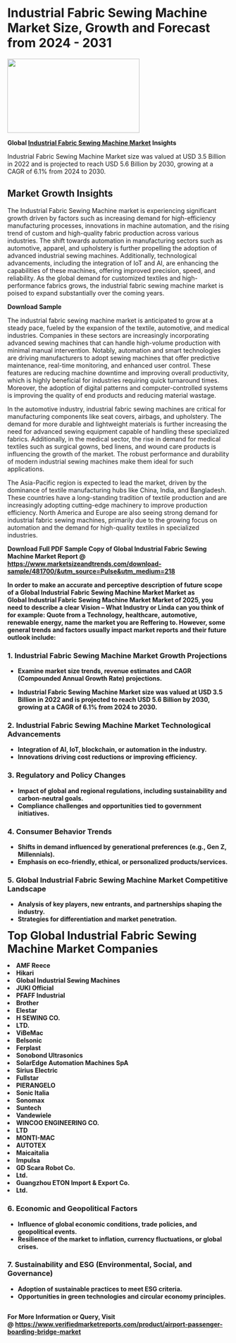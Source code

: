 <H1>Industrial Fabric Sewing Machine Market Size, Growth and Forecast from 2024 - 2031</H1><img class="aligncenter size-medium wp-image-584254" src="https://thirdeyenews.in/wp-content/uploads/2024/09/Global-Market-Research-300x168.jpeg" alt="" width="300" height="168" /><p><strong>Global&nbsp;<a href="https://www.marketsizeandtrends.com/download-sample/481700/&amp;utm_source=Pulse&amp;utm_medium=218">Industrial Fabric Sewing Machine Market</a> Insights</strong></p><p>Industrial Fabric Sewing Machine Market size was valued at USD 3.5 Billion in 2022 and is projected to reach USD 5.6 Billion by 2030, growing at a CAGR of 6.1% from 2024 to 2030.</p><p><h2>Market Growth Insights</h2> <p>The Industrial Fabric Sewing Machine market is experiencing significant growth driven by factors such as increasing demand for high-efficiency manufacturing processes, innovations in machine automation, and the rising trend of custom and high-quality fabric production across various industries. The shift towards automation in manufacturing sectors such as automotive, apparel, and upholstery is further propelling the adoption of advanced industrial sewing machines. Additionally, technological advancements, including the integration of IoT and AI, are enhancing the capabilities of these machines, offering improved precision, speed, and reliability. As the global demand for customized textiles and high-performance fabrics grows, the industrial fabric sewing machine market is poised to expand substantially over the coming years.</p> <p><strong>Download Sample</strong></p> <p>The industrial fabric sewing machine market is anticipated to grow at a steady pace, fueled by the expansion of the textile, automotive, and medical industries. Companies in these sectors are increasingly incorporating advanced sewing machines that can handle high-volume production with minimal manual intervention. Notably, automation and smart technologies are driving manufacturers to adopt sewing machines that offer predictive maintenance, real-time monitoring, and enhanced user control. These features are reducing machine downtime and improving overall productivity, which is highly beneficial for industries requiring quick turnaround times. Moreover, the adoption of digital patterns and computer-controlled systems is improving the quality of end products and reducing material wastage.</p> <p>In the automotive industry, industrial fabric sewing machines are critical for manufacturing components like seat covers, airbags, and upholstery. The demand for more durable and lightweight materials is further increasing the need for advanced sewing equipment capable of handling these specialized fabrics. Additionally, in the medical sector, the rise in demand for medical textiles such as surgical gowns, bed linens, and wound care products is influencing the growth of the market. The robust performance and durability of modern industrial sewing machines make them ideal for such applications.</p> <p>The Asia-Pacific region is expected to lead the market, driven by the dominance of textile manufacturing hubs like China, India, and Bangladesh. These countries have a long-standing tradition of textile production and are increasingly adopting cutting-edge machinery to improve production efficiency. North America and Europe are also seeing strong demand for industrial fabric sewing machines, primarily due to the growing focus on automation and the demand for high-quality textiles in specialized industries.</p> <p><strong></p><p><span class=""><strong>Download Full PDF Sample Copy of Global Industrial Fabric Sewing Machine Market Report</strong> @ <a href="https://www.marketsizeandtrends.com/download-sample/481700/&amp;utm_source=Pulse&amp;utm_medium=218" target="_blank">https://www.marketsizeandtrends.com/download-sample/481700/&amp;utm_source=Pulse&amp;utm_medium=218</a></span></p><p>In order to make an accurate and perceptive description of future scope of a Global&nbsp;Industrial Fabric Sewing Machine Market Market as Global&nbsp;Industrial Fabric Sewing Machine Market Market of 2025, you need to describe a clear Vision &ndash; What Industry or Linda can you think of for example: Quote from a Technology, healthcare, automotive, renewable energy, name the market you are Reffering to. However, some general trends and factors usually impact market reports and their future outlook include:</p><h3>1.&nbsp;<strong>Industrial Fabric Sewing Machine Market Growth Projections</strong></h3><ul><li>Examine market size trends, revenue estimates and CAGR (Compounded Annual Growth Rate) projections.</li><li><p>Industrial Fabric Sewing Machine Market size was valued at USD 3.5 Billion in 2022 and is projected to reach USD 5.6 Billion by 2030, growing at a CAGR of 6.1% from 2024 to 2030.</p></li></ul><h3>2.&nbsp;<strong>Industrial Fabric Sewing Machine Market Technological Advancements</strong></h3><ul><li>Integration of AI, IoT, blockchain, or automation in the industry.</li><li>Innovations driving cost reductions or improving efficiency.</li></ul><h3>3.&nbsp;<strong>Regulatory and Policy Changes</strong></h3><ul><li>Impact of global and regional regulations, including sustainability and carbon-neutral goals.</li><li>Compliance challenges and opportunities tied to government initiatives.</li></ul><h3>4.&nbsp;<strong>Consumer Behavior Trends</strong></h3><ul><li>Shifts in demand influenced by generational preferences (e.g., Gen Z, Millennials).</li><li>Emphasis on eco-friendly, ethical, or personalized products/services.</li></ul><h3>5.&nbsp;<strong>Global Industrial Fabric Sewing Machine Market Competitive Landscape</strong></h3><ul><li>Analysis of key players, new entrants, and partnerships shaping the industry.</li><li>Strategies for differentiation and market penetration.</li></ul><p data-pm-slice="1 1 []"><span style="color: inherit; font-family: inherit; font-size: 25px;">Top Global Industrial Fabric Sewing Machine Market Companies</span></p><div class="" data-test-id=""><p><li>AMF Reece</li><li> Hikari</li><li> Global Industrial Sewing Machines</li><li> JUKI Official</li><li> PFAFF Industrial</li><li> Brother</li><li> Elestar</li><li> H SEWING CO.</li><li> LTD.</li><li> ViBeMac</li><li> Belsonic</li><li> Ferplast</li><li> Sonobond Ultrasonics</li><li> SolarEdge Automation Machines SpA</li><li> Sirius Electric</li><li> Fullstar</li><li> PIERANGELO</li><li> Sonic Italia</li><li> Sonomax</li><li> Suntech</li><li> Vandewiele</li><li> WINCOO ENGINEERING CO.</li><li>LTD</li><li> MONTI-MAC</li><li> AUTOTEX</li><li> Maicaitalia</li><li> Impulsa</li><li> GD Scara Robot Co.</li><li> Ltd.</li><li> Guangzhou ETON Import & Export Co.</li><li> Ltd.</li></p></div><h3>6.&nbsp;<strong>Economic and Geopolitical Factors</strong></h3><ul><li>Influence of global economic conditions, trade policies, and geopolitical events.</li><li>Resilience of the market to inflation, currency fluctuations, or global crises.</li></ul><h3>7.&nbsp;<strong>Sustainability and ESG (Environmental, Social, and Governance)</strong></h3><ul><li>Adoption of sustainable practices to meet ESG criteria.</li><li>Opportunities in green technologies and circular economy principles.</li></ul><h2><strong style="font-size: 14px;">For More Information or Query, Visit @&nbsp;</strong><a style="background-color: #ffffff; font-size: 14px;" href="https://www.marketsizeandtrends.com/report/industrial-fabric-sewing-machine-market/" target="_blank">https://www.verifiedmarketreports.com/product/airport-passenger-boarding-bridge-market</a></h2>
